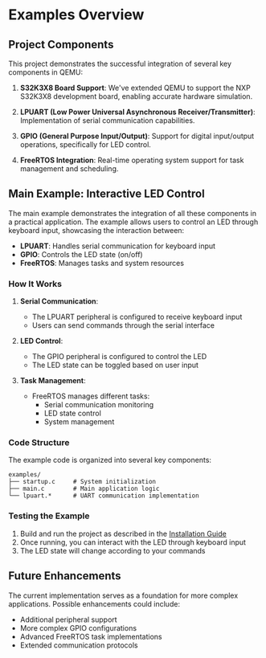 # Examples Overview

## Project Components

This project demonstrates the successful integration of several key components in QEMU:

1. **S32K3X8 Board Support**: We've extended QEMU to support the NXP S32K3X8 development board, enabling accurate hardware simulation.

2. **LPUART (Low Power Universal Asynchronous Receiver/Transmitter)**: Implementation of serial communication capabilities.

3. **GPIO (General Purpose Input/Output)**: Support for digital input/output operations, specifically for LED control.

4. **FreeRTOS Integration**: Real-time operating system support for task management and scheduling.

## Main Example: Interactive LED Control

The main example demonstrates the integration of all these components in a practical application. The example allows users to control an LED through keyboard input, showcasing the interaction between:

- **LPUART**: Handles serial communication for keyboard input
- **GPIO**: Controls the LED state (on/off)
- **FreeRTOS**: Manages tasks and system resources

### How It Works

1. **Serial Communication**:
   - The LPUART peripheral is configured to receive keyboard input
   - Users can send commands through the serial interface

2. **LED Control**:
   - The GPIO peripheral is configured to control the LED
   - The LED state can be toggled based on user input

3. **Task Management**:
   - FreeRTOS manages different tasks:
     - Serial communication monitoring
     - LED state control
     - System management

### Code Structure

The example code is organized into several key components:

```
examples/
├── startup.c     # System initialization
├── main.c        # Main application logic
└── lpuart.*      # UART communication implementation
```

### Testing the Example

1. Build and run the project as described in the [Installation Guide](../getting-started/installation.md)
2. Once running, you can interact with the LED through keyboard input
3. The LED state will change according to your commands

## Future Enhancements

The current implementation serves as a foundation for more complex applications. Possible enhancements could include:

- Additional peripheral support
- More complex GPIO configurations
- Advanced FreeRTOS task implementations
- Extended communication protocols
